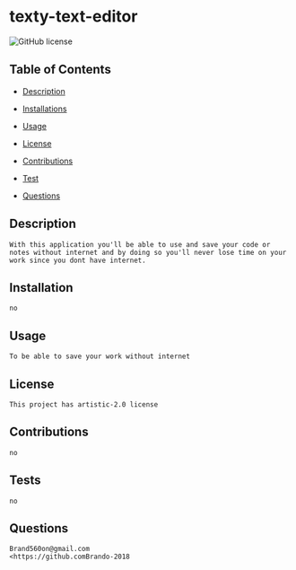 # texty-text-editor
  
  ![GitHub license](https://img.shields.io/badge/license-artistic-2.0-blueviolet.svg)

  ## Table of Contents

  * [Description](#description)

  * [Installations](#installation)

  * [Usage](#usage)

  * [License](#license) 
  
  * [Contributions](#contributions)

  * [Test](#test)

  * [Questions](#questions)

  ## Description
    With this application you'll be able to use and save your code or notes without internet and by doing so you'll never lose time on your work since you dont have internet. 
  ## Installation
    no
  ## Usage
    To be able to save your work without internet 
  ## License
    This project has artistic-2.0 license 
  ## Contributions
    no
  ## Tests
    no
  ## Questions
    Brand560on@gmail.com
    <https://github.comBrando-2018
